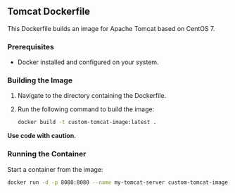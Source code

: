 ## Tomcat Dockerfile

This Dockerfile builds an image for Apache Tomcat based on CentOS 7.

### Prerequisites

-   Docker installed and configured on your system.

### Building the Image

1. Navigate to the directory containing the Dockerfile.
2. Run the following command to build the image:

    ```bash
    docker build -t custom-tomcat-image:latest .
    ```

**Use code with caution.**

### Running the Container

Start a container from the image:

```bash
docker run -d -p 8080:8080 --name my-tomcat-server custom-tomcat-image:latest
```
